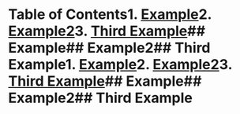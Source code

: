 

# Table of Contents1. [Example](#example)2. [Example2](#example2)3. [Third Example](#third-example)## Example## Example2## Third Example1. [Example](#example)2. [Example2](#example2)3. [Third Example](#third-example)## Example## Example2## Third Example
